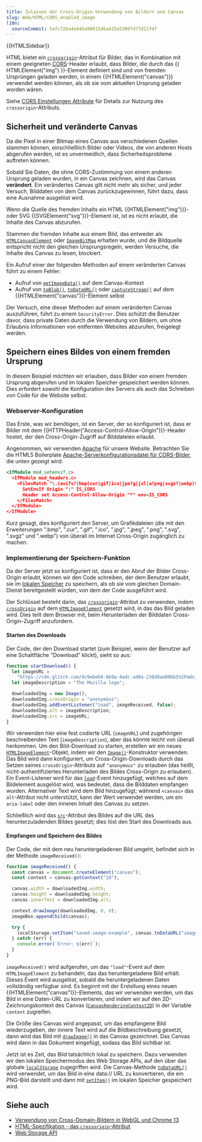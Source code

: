 ```yaml
---
title: Zulassen der Cross-Origin-Verwendung von Bildern und Canvas
slug: Web/HTML/CORS_enabled_image
l10n:
  sourceCommit: 5afc72ba4e64ba90815d6a435a5300fd77d11fdf
---
```


{{HTMLSidebar}}

HTML bietet ein [`crossorigin`](/de/docs/Web/HTML/Element/img#crossorigin)-Attribut für Bilder, das in Kombination mit einem geeigneten [CORS](/de/docs/Glossary/CORS)-Header erlaubt, dass Bilder, die durch das {{ HTMLElement("img") }}-Element definiert sind und von fremden Ursprüngen geladen werden, in einem {{HTMLElement("canvas")}} verwendet werden können, als ob sie vom aktuellen Ursprung geladen worden wären.

Siehe [CORS Einstellungen Attribute](/de/docs/Web/HTML/Attributes/crossorigin) für Details zur Nutzung des `crossorigin`-Attributs.

## Sicherheit und veränderte Canvas

Da die Pixel in einer Bitmap eines Canvas aus verschiedenen Quellen stammen können, einschließlich Bilder oder Videos, die von anderen Hosts abgerufen werden, ist es unvermeidlich, dass Sicherheitsprobleme auftreten können.

Sobald Sie Daten, die ohne CORS-Zustimmung von einem anderen Ursprung geladen wurden, in ein Canvas zeichnen, wird das Canvas **verändert**. Ein verändertes Canvas gilt nicht mehr als sicher, und jeder Versuch, Bilddaten von dem Canvas zurückzugewinnen, führt dazu, dass eine Ausnahme ausgelöst wird.

Wenn die Quelle des fremden Inhalts ein HTML {{HTMLElement("img")}}- oder SVG {{SVGElement("svg")}}-Element ist, ist es nicht erlaubt, die Inhalte des Canvas abzurufen.

Stammen die fremden Inhalte aus einem Bild, das entweder als [`HTMLCanvasElement`](/de/docs/Web/API/HTMLCanvasElement) oder [`ImageBitMap`](/de/docs/Web/API/ImageBitMap) erhalten wurde, und die Bildquelle entspricht nicht den gleichen Ursprungsregeln, werden Versuche, die Inhalte des Canvas zu lesen, blockiert.

Ein Aufruf einer der folgenden Methoden auf einem veränderten Canvas führt zu einem Fehler:

- Aufruf von [`getImageData()`](/de/docs/Web/API/CanvasRenderingContext2D/getImageData) auf dem Canvas-Kontext
- Aufruf von [`toBlob()`](/de/docs/Web/API/HTMLCanvasElement/toBlob), [`toDataURL()`](/de/docs/Web/API/HTMLCanvasElement/toDataURL) oder [`captureStream()`](/de/docs/Web/API/HTMLCanvasElement/captureStream) auf dem {{HTMLElement("canvas")}}-Element selbst

Der Versuch, eine dieser Methoden auf einem veränderten Canvas auszuführen, führt zu einem `SecurityError`. Dies schützt die Benutzer davor, dass private Daten durch die Verwendung von Bildern, um ohne Erlaubnis Informationen von entfernten Websites abzurufen, freigelegt werden.

## Speichern eines Bildes von einem fremden Ursprung

In diesem Beispiel möchten wir erlauben, dass Bilder von einem fremden Ursprung abgerufen und im lokalen Speicher gespeichert werden können. Dies erfordert sowohl die Konfiguration des Servers als auch das Schreiben von Code für die Website selbst.

### Webserver-Konfiguration

Das Erste, was wir benötigen, ist ein Server, der so konfiguriert ist, dass er Bilder mit dem {{HTTPHeader("Access-Control-Allow-Origin")}}-Header hostet, der den Cross-Origin-Zugriff auf Bilddateien erlaubt.

Angenommen, wir verwenden [Apache](https://httpd.apache.org/) für unsere Website. Betrachten Sie die HTML5 Boilerplate [Apache-Serverkonfigurationsdatei für CORS-Bilder](https://github.com/h5bp/server-configs-apache/blob/main/h5bp/cross-origin/images.conf), die unten gezeigt wird:

```xml
<IfModule mod_setenvif.c>
  <IfModule mod_headers.c>
    <FilesMatch "\.(avifs?|bmp|cur|gif|ico|jpe?g|jxl|a?png|svgz?|webp)$">
      SetEnvIf Origin ":" IS_CORS
      Header set Access-Control-Allow-Origin "*" env=IS_CORS
    </FilesMatch>
  </IfModule>
</IfModule>
```

Kurz gesagt, dies konfiguriert den Server, um Grafikdateien (die mit den Erweiterungen ".bmp", ".cur", ".gif", ".ico", ".jpg", ".jpeg", ".png", ".svg", ".svgz" und ".webp") von überall im Internet Cross-Origin zugänglich zu machen.

### Implementierung der Speichern-Funktion

Da der Server jetzt so konfiguriert ist, dass er den Abruf der Bilder Cross-Origin erlaubt, können wir den Code schreiben, der dem Benutzer erlaubt, sie im [lokalen Speicher](/de/docs/Web/API/Web_Storage_API) zu speichern, als ob sie vom gleichen Domain-Dienst bereitgestellt würden, von dem der Code ausgeführt wird.

Der Schlüssel besteht darin, das [`crossorigin`](/de/docs/Web/HTML/Element/img#crossorigin)-Attribut zu verwenden, indem [`crossOrigin`](/de/docs/Web/API/HTMLImageElement/crossOrigin) auf dem [`HTMLImageElement`](/de/docs/Web/API/HTMLImageElement) gesetzt wird, in das das Bild geladen wird. Dies teilt dem Browser mit, beim Herunterladen der Bilddaten Cross-Origin-Zugriff anzufordern.

#### Starten des Downloads

Der Code, der den Download startet (zum Beispiel, wenn der Benutzer auf eine Schaltfläche "Download" klickt), sieht so aus:

```js
function startDownload() {
  let imageURL =
    "https://cdn.glitch.com/4c9ebeb9-8b9a-4adc-ad0a-238d9ae00bb5%2Fmdn_logo-only_color.svg?1535749917189";
  let imageDescription = "The Mozilla logo";

  downloadedImg = new Image();
  downloadedImg.crossOrigin = "anonymous";
  downloadedImg.addEventListener("load", imageReceived, false);
  downloadedImg.alt = imageDescription;
  downloadedImg.src = imageURL;
}
```

Wir verwenden hier eine fest codierte URL (`imageURL`) und zugehörigen beschreibenden Text (`imageDescription`), aber das könnte leicht von überall herkommen. Um den Bild-Download zu starten, erstellen wir ein neues [`HTMLImageElement`](/de/docs/Web/API/HTMLImageElement)-Objekt, indem wir den [`Image()`](/de/docs/Web/API/HTMLImageElement/Image)-Konstruktor verwenden. Das Bild wird dann konfiguriert, um Cross-Origin-Downloads durch das Setzen seines `crossOrigin`-Attributs auf `"anonymous"` zu erlauben (das heißt, nicht-authentifiziertes Herunterladen des Bildes Cross-Origin zu erlauben). Ein Event-Listener wird für das [`load`](/de/docs/Web/API/Window/load_event)-Event hinzugefügt, welches auf dem Bildelement ausgelöst wird, was bedeutet, dass die Bilddaten empfangen wurden. Alternativer Text wird dem Bild hinzugefügt; während `<canvas>` das `alt`-Attribut nicht unterstützt, kann der Wert verwendet werden, um ein `aria-label` oder den inneren Inhalt des Canvas zu setzen.

Schließlich wird das [`src`](/de/docs/Web/API/HTMLImageElement/src)-Attribut des Bildes auf die URL des herunterzuladenden Bildes gesetzt; dies löst den Start des Downloads aus.

#### Empfangen und Speichern des Bildes

Der Code, der mit dem neu heruntergeladenen Bild umgeht, befindet sich in der Methode `imageReceived()`:

```js
function imageReceived() {
  const canvas = document.createElement("canvas");
  const context = canvas.getContext("2d");

  canvas.width = downloadedImg.width;
  canvas.height = downloadedImg.height;
  canvas.innerText = downloadedImg.alt;

  context.drawImage(downloadedImg, 0, 0);
  imageBox.appendChild(canvas);

  try {
    localStorage.setItem("saved-image-example", canvas.toDataURL("image/png"));
  } catch (err) {
    console.error(`Error: ${err}`);
  }
}
```

`imageReceived()` wird aufgerufen, um das `"load"`-Event auf dem `HTMLImageElement` zu behandeln, das das heruntergeladene Bild erhält. Dieses Event wird ausgelöst, sobald die heruntergeladenen Daten vollständig verfügbar sind. Es beginnt mit der Erstellung eines neuen {{HTMLElement("canvas")}}-Elements, das wir verwenden werden, um das Bild in eine Daten-URL zu konvertieren, und indem wir auf den 2D-Zeichnungskontext des Canvas ([`CanvasRenderingContext2D`](/de/docs/Web/API/CanvasRenderingContext2D)) in der Variable `context` zugreifen.

Die Größe des Canvas wird angepasst, um das empfangene Bild wiederzugeben, der innere Text wird auf die Bildbeschreibung gesetzt, dann wird das Bild mit [`drawImage()`](/de/docs/Web/API/CanvasRenderingContext2D/drawImage) in das Canvas gezeichnet. Das Canvas wird dann in das Dokument eingefügt, sodass das Bild sichtbar ist.

Jetzt ist es Zeit, das Bild tatsächlich lokal zu speichern. Dazu verwenden wir den lokalen Speichermodus des Web Storage APIs, auf den über das globale [`localStorage`](/de/docs/Web/API/Window/localStorage) zugegriffen wird. Die Canvas-Methode [`toDataURL()`](/de/docs/Web/API/HTMLCanvasElement/toDataURL) wird verwendet, um das Bild in eine data:// URL zu konvertieren, die ein PNG-Bild darstellt und dann mit [`setItem()`](/de/docs/Web/API/Storage/setItem) im lokalen Speicher gespeichert wird.

## Siehe auch

- [Verwendung von Cross-Domain-Bildern in WebGL und Chrome 13](https://blog.chromium.org/2011/07/using-cross-domain-images-in-webgl-and.html)
- [HTML-Spezifikation - das `crossorigin`-Attribut](https://html.spec.whatwg.org/multipage/embedded-content.html#attr-img-crossorigin)
- [Web Storage API](/de/docs/Web/API/Web_Storage_API)
